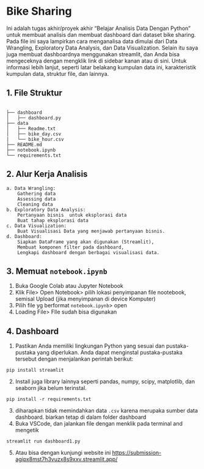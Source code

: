 # Bike Sharing
Ini adalah tugas akhir/proyek akhir “Belajar Analisis Data Dengan Python” untuk membuat analisis dan membuat dashboard dari dataset bike sharing. Pada file ini saya lampirkan cara menganalisa data dimulai dari Data Wrangling, Exploratory Data Analysis, dan Data Visualization. Selain itu saya juga membuat dashboardnya menggunakan streamlit, dan Anda bisa mengeceknya dengan mengklik link di sidebar kanan atau di sini.
Untuk informasi lebih lanjut, seperti latar belakang kumpulan data ini, karakteristik kumpulan data, struktur file, dan lainnya.

## 1. File Struktur
```

├── dashboard
│   ├── dashboard.py
├── data
│   ├── Readme.txt
│   ├── bike_day.csv
|   └── bike_hour.csv
├── README.md
├── notebook.ipynb
└── requirements.txt
```

## 2. Alur Kerja Analisis
    a. Data Wrangling:
        Gathering data
        Assessing data
        Cleaning data
    b. Exploratory Data Analysis:
        Pertanyaan bisnis  untuk eksplorasi data
        Buat tahap eksplorasi data
    c. Data Visualization:
        Buat Visualisasi Data yang menjawab pertanyaan bisnis.
    d. Dashboard:
        Siapkan DataFrame yang akan digunakan (Streamlit),
        Membuat komponen filter pada dashboard,
        Lengkapi dashboard dengan berbagai visualisasi data.



## 3. Memuat `notebook.ipynb`
1. Buka Google Colab atau Jupyter Notebook 
2. Klik File> Open Notebook> pilih lokasi penyimpanan file nootebook, semisal Upload (jika menyimpanan di device Komputer)
3. Pilih file yg berformat `notebook.ipynb`> open
4. Loading File> FIle sudah bisa digunakan

## 4. Dashboard 
 
1. Pastikan Anda memiliki lingkungan Python yang sesuai dan pustaka-pustaka yang diperlukan. Anda dapat menginstal pustaka-pustaka tersebut dengan menjalankan perintah berikut:
```shell
pip install streamlit 
```
2. Install juga library lainnya seperti pandas, numpy, scipy, matplotlib, dan seaborn jika belum terinstal.
```shell
pip install -r requirements.txt
```
3. diharapkan tidak memindahkan data `.csv` karena merupaka sumber data dashboard. biarkan tetap di dalam folder dashboard
4. Buka VSCode, dan jalankan file dengan menklik pada terminal and mengetik 
```shell
streamlit run dashboard1.py
```
5. Atau bisa dengan kunjungi website ini https://submission-agipx8mst7h3vuzx8s9xxv.streamlit.app/